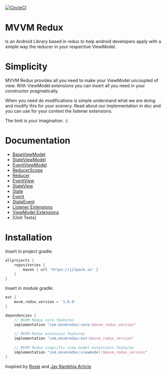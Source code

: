 [![CircleCI](https://circleci.com/gh/GabrielBrasileiro/mvvm-redux.svg?style=svg)](https://app.circleci.com/pipelines/github/GabrielBrasileiro/mvvm-redux?branch=master)

# MVVM Redux

Is an Android Library based in redux to help android developers apply with a simple way the reducer in your respective ViewModel.

# Simplicity

MVVM Redux provides all you need to make your ViewModel uncoupled of view. With ViewModel extensions you can insert all you need in your constructor pragmatically. 

When you need do modifications is simple understand what we are doing and modify this for your scenery. Read about our implementation in doc and you can use for your context the listener extensions.

The limit is your imagination. :)

# Documentation

* [BaseViewModel]()
* [StateViewModel]()
* [EventViewModel]()
* [ReducerScope]()
* [Reducer]()
* [EventView]()
* [StateView]()
* [State]()
* [Event]()
* [StateEvent]()
* [Listener Extensions]()
* [ViewModel Extensions]()
* [Unit Tests]

# Installation

Insert in project gradle:

```groovy
allprojects {
    repositories {
        maven { url 'https://jitpack.io' }
    }
}
```

Insert in module gradle:
```groovy
ext {
    mvvm_redux_version = '1.0.0'
}

dependencies {
    // MVVM Redux core features
    implementation "com.mvvmredux:core:$mvvm_redux_version"
    
    // MVVM Redux extension features
    implementation "com.mvvmredux:ext:$mvvm_redux_version"
    
    // MVVM Redux scepcific view model extensions features
    implementation "com.mvvmredux:viewmodel:$mvvm_redux_version"
}
```

Inspired by [Roxie](https://github.com/ww-tech/roxie) and [Jay Rambhia Article](https://jayrambhia.com/blog/android-redux-intro)
